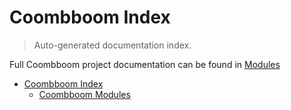 # Coombboom Index

> Auto-generated documentation index.

Full Coombboom project documentation can be found in [Modules](MODULES.md#coombboom-modules)

- [Coombboom Index](#coombboom-index)
  - [Coombboom Modules](MODULES.md#coombboom-modules)
